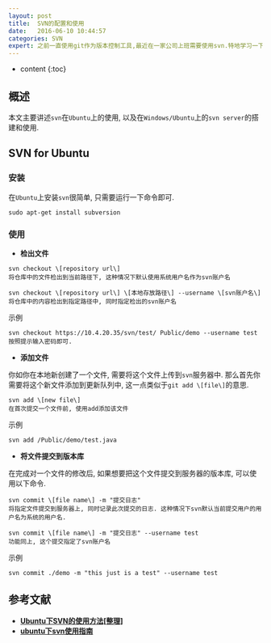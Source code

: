 ```yaml
---
layout: post
title:  SVN的配置和使用
date:   2016-06-10 10:44:57
categories: SVN
expert: 之前一直使用git作为版本控制工具,最近在一家公司上班需要使用svn.特地学习一下.
---
```


* content
{:toc}

## 概述

本文主要讲述`svn`在`Ubuntu`上的使用, 以及在`Windows/Ubuntu`上的`svn server`的搭建和使用.

## SVN for Ubuntu

### 安装

在`Ubuntu`上安装`svn`很简单, 只需要运行一下命令即可.

``` shell
sudo apt-get install subversion
```

### 使用

* **检出文件**

```
svn checkout \[repository url\]  
将仓库中的文件检出到当前路径下, 这种情况下默认使用系统用户名作为svn账户名

svn checkout \[repository url\] \[本地存放路径\] --username \[svn账户名\]   
将仓库中的内容检出到指定路径中, 同时指定检出的svn账户名
```

示例

```
svn checkout https://10.4.20.35/svn/test/ Public/demo --username test
按照提示输入密码即可.
```

* **添加文件**

你如你在本地新创建了一个文件, 需要将这个文件上传到`svn`服务器中. 那么首先你需要将这个新文件添加到更新队列中, 这一点类似于`git add \[file\]`的意思.

```
svn add \[new file\]  
在首次提交一个文件前, 使用add添加该文件
```

示例

```
svn add /Public/demo/test.java
```

* **将文件提交到版本库**

在完成对一个文件的修改后, 如果想要把这个文件提交到服务器的版本库, 可以使用以下命令.

```
svn commit \[file name\] -m "提交日志"  
将指定文件提交到服务器上, 同时记录此次提交的日志. 这种情况下svn默认当前提交用户的用户名为系统的用户名.

svn commit \[file name\] -m "提交日志" --username test
功能同上, 这个提交指定了svn账户名
```

示例

```
svn commit ./demo -m "this just is a test" --username test
```

## 参考文献

* **[Ubuntu下SVN的使用方法\[整理\]](http://blog.csdn.net/ameyume/article/details/6320694)**  
* **[ubuntu下svn使用指南](http://blog.sina.com.cn/s/blog_4c451e0e0100dhbl.html)**  
